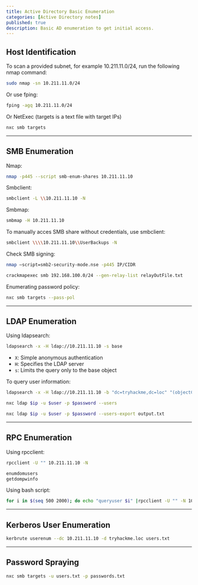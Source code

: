 ```yaml
---
title: Active Directory Basic Enumeration
categories: [Active Directory notes]
published: true
description: Basic AD enumeration to get initial access.
---
```


## Host Identification

To scan a provided subnet, for example 10.211.11.0/24, run the following nmap command:

```bash
sudo nmap -sn 10.211.11.0/24
```

Or use fping:

```bash
fping -agq 10.211.11.0/24
```

Or NetExec (targets is a text file with target IPs)

```bash
nxc smb targets
```

---

## SMB Enumeration

Nmap:

```bash
nmap -p445 --script smb-enum-shares 10.211.11.10
```

Smbclient:

```bash
smbclient -L \\10.211.11.10 -N
```

Smbmap:

```bash
smbmap -H 10.211.11.10
```

To manually acces SMB share without credentials, use smbclient:

```bash
smbclient \\\\10.211.11.10\\UserBackups -N
```

Check SMB signing:

```bash
nmap —script=smb2-security-mode.nse -p445 IP/CIDR
```

```bash
crackmapexec smb 192.168.100.0/24 --gen-relay-list relayOutFile.txt
```

Enumerating password policy:

```bash
nxc smb targets --pass-pol
```

---

## LDAP Enumeration

Using ldapsearch:

```bash
ldapsearch -x -H ldap://10.211.11.10 -s base
```
- `X`: Simple anonymous authentication
- `H`: Specifies the LDAP server
- `s`: Limits the query only to the base object

To query user information:

```bash
ldapsearch -x -H ldap://10.211.11.10 -b "dc=tryhackme,dc=loc" "(objectClass=person)"
```

```bash
nxc ldap $ip -u $user -p $password --users
```

```bash
nxc ldap $ip -u $user -p $password --users-export output.txt
```

---

## RPC Enumeration

Using rpcclient:

```bash
rpcclient -U "" 10.211.11.10 -N
```

```bash
enumdomusers
getdompwinfo
```

Using bash script:

```bash
for i in $(seq 500 2000); do echo "queryuser $i" |rpcclient -U "" -N 10.211.11.10 2>/dev/null | grep -i "User Name" | awk '{print $4}' >> users.txt; done
```

---

## Kerberos User Enumeration

```bash
kerbrute userenum --dc 10.211.11.10 -d tryhackme.loc users.txt
```

---

## Password Spraying

```bash
nxc smb targets -u users.txt -p passwords.txt
```